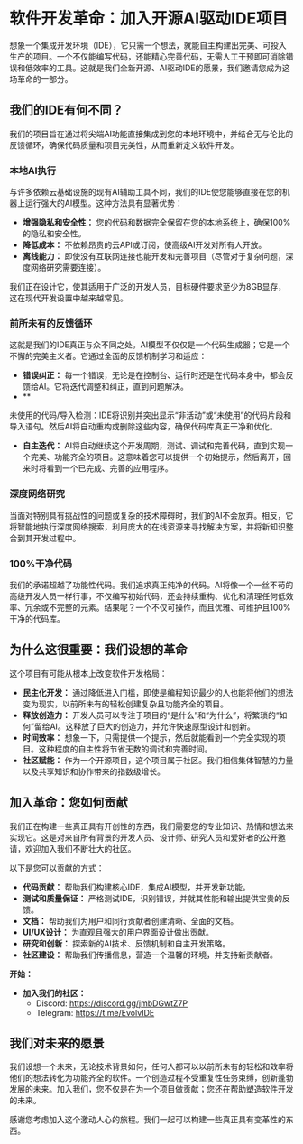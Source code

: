 # 软件开发革命：加入开源AI驱动IDE项目

想象一个集成开发环境（IDE），它只需一个想法，就能自主构建出完美、可投入生产的项目。一个不仅能编写代码，还能精心完善代码，无需人工干预即可消除错误和低效率的工具。这就是我们全新开源、AI驱动IDE的愿景，我们邀请您成为这场革命的一部分。

## 我们的IDE有何不同？

我们的项目旨在通过将尖端AI功能直接集成到您的本地环境中，并结合无与伦比的反馈循环，确保代码质量和项目完美性，从而重新定义软件开发。

### 本地AI执行
与许多依赖云基础设施的现有AI辅助工具不同，我们的IDE使您能够直接在您的机器上运行强大的AI模型。这种方法具有显著优势：

- **增强隐私和安全性：** 您的代码和数据完全保留在您的本地系统上，确保100%的隐私和安全性。
- **降低成本：** 不依赖昂贵的云API或订阅，使高级AI开发对所有人开放。
- **离线能力：** 即使没有互联网连接也能开发和完善项目（尽管对于复杂问题，深度网络研究需要连接）。

我们正在设计它，使其适用于广泛的开发人员，目标硬件要求至少为8GB显存，这在现代开发设置中越来越常见。

### 前所未有的反馈循环
这就是我们的IDE真正与众不同之处。AI模型不仅仅是一个代码生成器；它是一个不懈的完美主义者。它通过全面的反馈机制学习和适应：

- **错误纠正：** 每一个错误，无论是在控制台、运行时还是在代码本身中，都会反馈给AI。它将迭代调整和纠正，直到问题解决。
- **


未使用的代码/导入检测：IDE将识别并突出显示“非活动”或“未使用”的代码片段和导入语句。然后AI将自动重构或删除这些内容，确保代码库真正干净和优化。
- **自主迭代：** AI将自动继续这个开发周期，测试、调试和完善代码，直到实现一个完美、功能齐全的项目。这意味着您可以提供一个初始提示，然后离开，回来时将看到一个已完成、完善的应用程序。

### 深度网络研究
当面对特别具有挑战性的问题或复杂的技术障碍时，我们的AI不会放弃。相反，它将智能地执行深度网络搜索，利用庞大的在线资源来寻找解决方案，并将新知识整合到其开发过程中。

### 100%干净代码
我们的承诺超越了功能性代码。我们追求真正纯净的代码。AI将像一个一丝不苟的高级开发人员一样行事，不仅编写初始代码，还会持续重构、优化和清理任何低效率、冗余或不完整的元素。结果呢？一个不仅可操作，而且优雅、可维护且100%干净的代码库。

## 为什么这很重要：我们设想的革命

这个项目有可能从根本上改变软件开发格局：

- **民主化开发：** 通过降低进入门槛，即使是编程知识最少的人也能将他们的想法变为现实，以前所未有的轻松创建复杂且功能齐全的项目。
- **释放创造力：** 开发人员可以专注于项目的“是什么”和“为什么”，将繁琐的“如何”留给AI。这释放了巨大的创造力，并允许快速原型设计和创新。
- **时间效率：** 想象一下，只需提供一个提示，然后就能看到一个完全实现的项目。这种程度的自主性将节省无数的调试和完善时间。
- **社区赋能：** 作为一个开源项目，这个项目属于社区。我们相信集体智慧的力量以及共享知识和协作带来的指数级增长。

## 加入革命：您如何贡献

我们正在构建一些真正具有开创性的东西，我们需要您的专业知识、热情和想法来实现它。这是对来自所有背景的开发人员、设计师、研究人员和爱好者的公开邀请，欢迎加入我们不断壮大的社区。

以下是您可以贡献的方式：

- **代码贡献：** 帮助我们构建核心IDE，集成AI模型，并开发新功能。
- **测试和质量保证：** 严格测试IDE，识别错误，并就其性能和输出提供宝贵的反馈。
- **文档：** 帮助我们为用户和同行贡献者创建清晰、全面的文档。
- **UI/UX设计：** 为直观且强大的用户界面设计做出贡献。
- **研究和创新：** 探索新的AI技术、反馈机制和自主开发策略。
- **社区建设：** 帮助我们传播信息，营造一个温馨的环境，并支持新贡献者。

**开始：**

- **加入我们的社区：**
    - Discord: https://discord.gg/jmbDGwtZ7P
    - Telegram: https://t.me/EvolvIDE

## 我们对未来的愿景

我们设想一个未来，无论技术背景如何，任何人都可以以前所未有的轻松和效率将他们的想法转化为功能齐全的软件。一个创造过程不受重复性任务束缚，创新蓬勃发展的未来。加入我们，您不仅是在为一个项目做贡献；您还在帮助塑造软件开发的未来。

感谢您考虑加入这个激动人心的旅程。我们一起可以构建一些真正具有变革性的东西。

